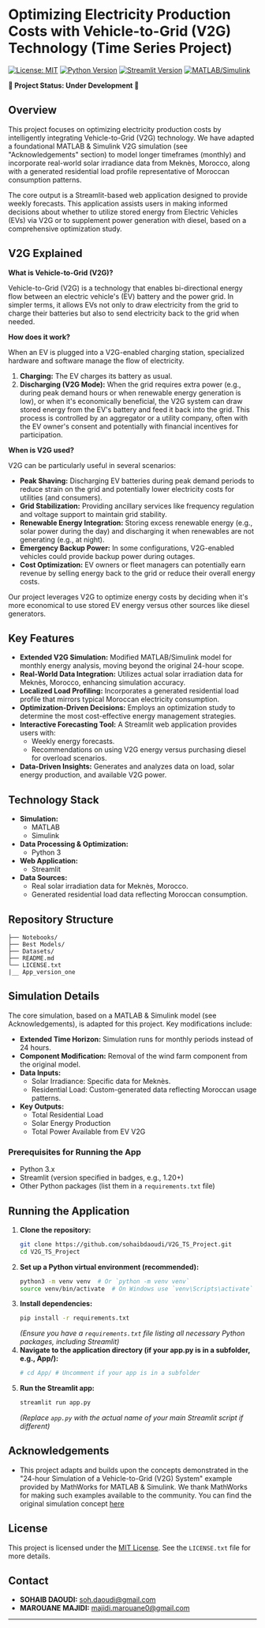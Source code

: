 # Optimizing Electricity Production Costs with Vehicle-to-Grid (V2G) Technology (Time Series Project)

[![License: MIT](https://img.shields.io/badge/License-MIT-yellow.svg)](./LICENSE.txt) [![Python Version](https://img.shields.io/badge/python-3.x-blue.svg)](https://www.python.org/downloads/)
[![Streamlit Version](https://img.shields.io/badge/streamlit-1.20%2B-ff69b4.svg)](https://streamlit.io/)
[![MATLAB/Simulink](https://img.shields.io/badge/MATLAB%2FSimulink-R20XXx-orange.svg)](https://www.mathworks.com/products/matlab.html)

**🚧 Project Status: Under Development 🚧**

## Overview

This project focuses on optimizing electricity production costs by intelligently integrating Vehicle-to-Grid (V2G) technology. We have adapted a foundational MATLAB & Simulink V2G simulation (see "Acknowledgements" section) to model longer timeframes (monthly) and incorporate real-world solar irradiance data from Meknès, Morocco, along with a generated residential load profile representative of Moroccan consumption patterns.

The core output is a Streamlit-based web application designed to provide weekly forecasts. This application assists users in making informed decisions about whether to utilize stored energy from Electric Vehicles (EVs) via V2G or to supplement power generation with diesel, based on a comprehensive optimization study.

##  V2G Explained

**What is Vehicle-to-Grid (V2G)?**

Vehicle-to-Grid (V2G) is a technology that enables bi-directional energy flow between an electric vehicle's (EV) battery and the power grid. In simpler terms, it allows EVs not only to draw electricity from the grid to charge their batteries but also to send electricity back to the grid when needed.

**How does it work?**

When an EV is plugged into a V2G-enabled charging station, specialized hardware and software manage the flow of electricity.
1.  **Charging:** The EV charges its battery as usual.
2.  **Discharging (V2G Mode):** When the grid requires extra power (e.g., during peak demand hours or when renewable energy generation is low), or when it's economically beneficial, the V2G system can draw stored energy from the EV's battery and feed it back into the grid.
This process is controlled by an aggregator or a utility company, often with the EV owner's consent and potentially with financial incentives for participation.

**When is V2G used?**

V2G can be particularly useful in several scenarios:
* **Peak Shaving:** Discharging EV batteries during peak demand periods to reduce strain on the grid and potentially lower electricity costs for utilities (and consumers).
* **Grid Stabilization:** Providing ancillary services like frequency regulation and voltage support to maintain grid stability.
* **Renewable Energy Integration:** Storing excess renewable energy (e.g., solar power during the day) and discharging it when renewables are not generating (e.g., at night).
* **Emergency Backup Power:** In some configurations, V2G-enabled vehicles could provide backup power during outages.
* **Cost Optimization:** EV owners or fleet managers can potentially earn revenue by selling energy back to the grid or reduce their overall energy costs.

Our project leverages V2G to optimize energy costs by deciding when it's more economical to use stored EV energy versus other sources like diesel generators.

## Key Features

* **Extended V2G Simulation:** Modified MATLAB/Simulink model for monthly energy analysis, moving beyond the original 24-hour scope.
* **Real-World Data Integration:** Utilizes actual solar irradiation data for Meknès, Morocco, enhancing simulation accuracy.
* **Localized Load Profiling:** Incorporates a generated residential load profile that mirrors typical Moroccan electricity consumption.
* **Optimization-Driven Decisions:** Employs an optimization study to determine the most cost-effective energy management strategies.
* **Interactive Forecasting Tool:** A Streamlit web application provides users with:
    * Weekly energy forecasts.
    * Recommendations on using V2G energy versus purchasing diesel for overload scenarios.
* **Data-Driven Insights:** Generates and analyzes data on load, solar energy production, and available V2G power.

## Technology Stack

* **Simulation:**
    * MATLAB
    * Simulink
* **Data Processing & Optimization:**
    * Python 3
* **Web Application:**
    * Streamlit
* **Data Sources:**
    * Real solar irradiation data for Meknès, Morocco.
    * Generated residential load data reflecting Moroccan consumption.

## Repository Structure
```
├── Notebooks/                  
├── Best Models/                
├── Datasets/                   
├── README.md
└── LICENSE.txt
|__ App_version_one
```

## Simulation Details

The core simulation, based on a MATLAB & Simulink model (see Acknowledgements), is adapted for this project. Key modifications include:

* **Extended Time Horizon:** Simulation runs for monthly periods instead of 24 hours.
* **Component Modification:** Removal of the wind farm component from the original model.
* **Data Inputs:**
    * Solar Irradiance: Specific data for Meknès.
    * Residential Load: Custom-generated data reflecting Moroccan usage patterns.
* **Key Outputs:**
    * Total Residential Load
    * Solar Energy Production
    * Total Power Available from EV V2G

### Prerequisites for Running the App

* Python 3.x
* Streamlit (version specified in badges, e.g., 1.20+)
* Other Python packages (list them in a `requirements.txt` file)

## Running the Application

1.  **Clone the repository:**
    ```bash
    git clone https://github.com/sohaibdaoudi/V2G_TS_Project.git
    cd V2G_TS_Project
    ```
2.  **Set up a Python virtual environment (recommended):**
    ```bash
    python3 -m venv venv  # Or `python -m venv venv`
    source venv/bin/activate  # On Windows use `venv\Scripts\activate`
    ```
3.  **Install dependencies:**
    ```bash
    pip install -r requirements.txt
    ```
    *(Ensure you have a `requirements.txt` file listing all necessary Python packages, including Streamlit)*
4.  **Navigate to the application directory (if your app.py is in a subfolder, e.g., App/):**
    ```bash
    # cd App/ # Uncomment if your app is in a subfolder
    ```
5.  **Run the Streamlit app:**
    ```bash
    streamlit run app.py
    ```
    *(Replace `app.py` with the actual name of your main Streamlit script if different)*


## Acknowledgements

* This project adapts and builds upon the concepts demonstrated in the "24-hour Simulation of a Vehicle-to-Grid (V2G) System" example provided by MathWorks for MATLAB & Simulink. We thank MathWorks for making such examples available to the community. You can find the original simulation concept [here](https://www.mathworks.com/help/sps/ug/24-hour-simulation-of-a-vehicle-to-grid-v2g-system.html)


## License

This project is licensed under the [MIT License](https://opensource.org/licenses/MIT). See the `LICENSE.txt` file for more details.

## Contact

* **SOHAIB DAOUDI:** [soh.daoudi@gmail.com](mailto:soh.daoudi@gmail.com)
* **MAROUANE MAJIDI:** [majidi.marouane0@gmail.com](mailto:majidi.marouane0@gmail.com)

---
